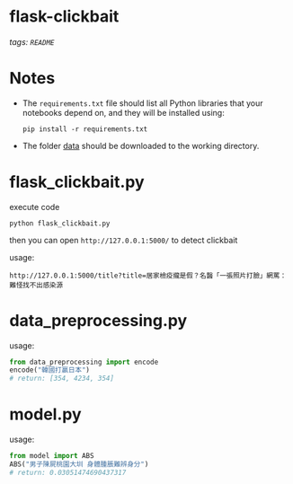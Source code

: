 # flask-clickbait

###### tags: `README` 

# Notes
* The `requirements.txt` file should list all Python libraries that your notebooks depend on, and they will be installed using:
    ```
    pip install -r requirements.txt
    ```
* The folder [data](https://drive.google.com/drive/folders/15BDjL2IaX3eYdFVzT422VwCb743Hrbi3) should be downloaded to the working directory.


# flask_clickbait.py
execute code
```
python flask_clickbait.py
```
then you can open  `http://127.0.0.1:5000/` to detect clickbait

usage: 

`http://127.0.0.1:5000/title?title=居家檢疫攏是假？名醫「一張照片打臉」網罵：難怪找不出感染源`


# data_preprocessing.py
usage:
```python
from data_preprocessing import encode
encode("韓國打贏日本")
# return: [354, 4234, 354]
```

# model.py
usage:
```python
from model import ABS
ABS("男子陳屍桃園大圳 身體腫脹難辨身分")
# return: 0.03051474690437317
```

